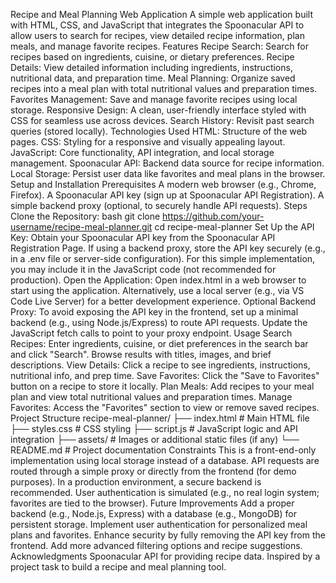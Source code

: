 Recipe and Meal Planning Web Application
A simple web application built with HTML, CSS, and JavaScript that integrates the Spoonacular API to allow users to search for recipes, view detailed recipe information, plan meals, and manage favorite recipes.
Features
Recipe Search: Search for recipes based on ingredients, cuisine, or dietary preferences.
Recipe Details: View detailed information including ingredients, instructions, nutritional data, and preparation time.
Meal Planning: Organize saved recipes into a meal plan with total nutritional values and preparation times.
Favorites Management: Save and manage favorite recipes using local storage.
Responsive Design: A clean, user-friendly interface styled with CSS for seamless use across devices.
Search History: Revisit past search queries (stored locally).
Technologies Used
HTML: Structure of the web pages.
CSS: Styling for a responsive and visually appealing layout.
JavaScript: Core functionality, API integration, and local storage management.
Spoonacular API: Backend data source for recipe information.
Local Storage: Persist user data like favorites and meal plans in the browser.
Setup and Installation
Prerequisites
A modern web browser (e.g., Chrome, Firefox).
A Spoonacular API key (sign up at Spoonacular API Registration).
A simple backend proxy (optional, to securely handle API requests).
Steps
Clone the Repository:
bash
git clone https://github.com/your-username/recipe-meal-planner.git
cd recipe-meal-planner
Set Up the API Key:
Obtain your Spoonacular API key from the Spoonacular API Registration Page.
If using a backend proxy, store the API key securely (e.g., in a .env file or server-side configuration). For this simple implementation, you may include it in the JavaScript code (not recommended for production).
Open the Application:
Open index.html in a web browser to start using the application.
Alternatively, use a local server (e.g., via VS Code Live Server) for a better development experience.
Optional Backend Proxy:
To avoid exposing the API key in the frontend, set up a minimal backend (e.g., using Node.js/Express) to route API requests. Update the JavaScript fetch calls to point to your proxy endpoint.
Usage
Search Recipes:
Enter ingredients, cuisine, or diet preferences in the search bar and click "Search".
Browse results with titles, images, and brief descriptions.
View Details:
Click a recipe to see ingredients, instructions, nutritional info, and prep time.
Save Favorites:
Click the "Save to Favorites" button on a recipe to store it locally.
Plan Meals:
Add recipes to your meal plan and view total nutritional values and preparation times.
Manage Favorites:
Access the "Favorites" section to view or remove saved recipes.
Project Structure
recipe-meal-planner/
├── index.html         # Main HTML file
├── styles.css         # CSS styling
├── script.js          # JavaScript logic and API integration
├── assets/            # Images or additional static files (if any)
└── README.md          # Project documentation
Constraints
This is a front-end-only implementation using local storage instead of a database.
API requests are routed through a simple proxy or directly from the frontend (for demo purposes). In a production environment, a secure backend is recommended.
User authentication is simulated (e.g., no real login system; favorites are tied to the browser).
Future Improvements
Add a proper backend (e.g., Node.js, Express) with a database (e.g., MongoDB) for persistent storage.
Implement user authentication for personalized meal plans and favorites.
Enhance security by fully removing the API key from the frontend.
Add more advanced filtering options and recipe suggestions.
Acknowledgments
Spoonacular API for providing recipe data.
Inspired by a project task to build a recipe and meal planning tool.

